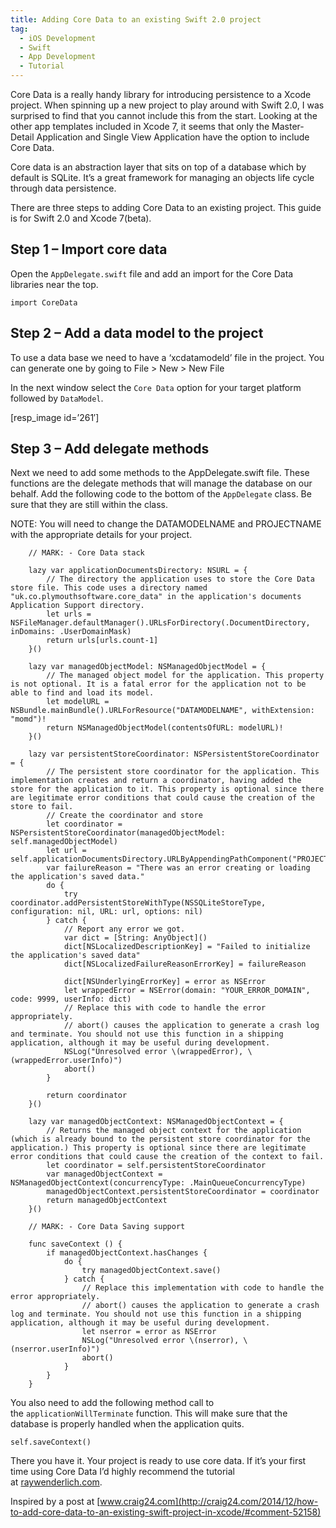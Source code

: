```yaml
---
title: Adding Core Data to an existing Swift 2.0 project
tag:
  - iOS Development
  - Swift
  - App Development
  - Tutorial
---
```

Core Data is a really handy library for introducing persistence to a Xcode project. When spinning up a new project to play around with Swift 2.0,&nbsp;I was surprised to find that you cannot include this from the start. Looking at the other app templates included in Xcode 7, it seems that&nbsp;only the Master-Detail Application and Single View Application have the option to include Core Data.

Core data is&nbsp;an abstraction layer that sits on top of a database which by default is SQLite. It&#8217;s a great framework for managing an objects life cycle through data persistence.

There are three steps to adding Core Data&nbsp;to an existing project. This guide is for Swift 2.0 and Xcode 7(beta).

## Step 1 &#8211;&nbsp;Import core data

Open the `AppDelegate.swift` file and add an import for the Core Data libraries near the top.

<pre data-language="javascript"><code>import CoreData</code></pre>

## Step 2 &#8211;&nbsp;Add&nbsp;a data model to the project

To use a data base we need to have a &#8216;xcdatamodeld&#8217; file in the project. You can generate one by going to File > New > New File

In the next window select the `Core Data` option for your target platform followed by `DataModel`.

[resp_image id=&#8217;261&#8242;]

## Step 3 &#8211; Add delegate methods

Next we need to add some methods to the AppDelegate.swift file. These functions are the delegate methods that will manage the database on our behalf. Add the following code to the bottom of the `AppDelegate` class. Be sure that they are still within the class.

NOTE: You will need to change the DATAMODELNAME and PROJECTNAME with the appropriate details for your project.

<pre data-language="javascript"><code>    // MARK: - Core Data stack

    lazy var applicationDocumentsDirectory: NSURL = {
        // The directory the application uses to store the Core Data store file. This code uses a directory named "uk.co.plymouthsoftware.core_data" in the application's documents Application Support directory.
        let urls = NSFileManager.defaultManager().URLsForDirectory(.DocumentDirectory, inDomains: .UserDomainMask)
        return urls[urls.count-1]
    }()

    lazy var managedObjectModel: NSManagedObjectModel = {
        // The managed object model for the application. This property is not optional. It is a fatal error for the application not to be able to find and load its model.
        let modelURL = NSBundle.mainBundle().URLForResource("DATAMODELNAME", withExtension: "momd")!
        return NSManagedObjectModel(contentsOfURL: modelURL)!
    }()

    lazy var persistentStoreCoordinator: NSPersistentStoreCoordinator = {
        // The persistent store coordinator for the application. This implementation creates and return a coordinator, having added the store for the application to it. This property is optional since there are legitimate error conditions that could cause the creation of the store to fail.
        // Create the coordinator and store
        let coordinator = NSPersistentStoreCoordinator(managedObjectModel: self.managedObjectModel)
        let url = self.applicationDocumentsDirectory.URLByAppendingPathComponent("PROJECTNAME.sqlite")
        var failureReason = "There was an error creating or loading the application's saved data."
        do {
            try coordinator.addPersistentStoreWithType(NSSQLiteStoreType, configuration: nil, URL: url, options: nil)
        } catch {
            // Report any error we got.
            var dict = [String: AnyObject]()
            dict[NSLocalizedDescriptionKey] = "Failed to initialize the application's saved data"
            dict[NSLocalizedFailureReasonErrorKey] = failureReason

            dict[NSUnderlyingErrorKey] = error as NSError
            let wrappedError = NSError(domain: "YOUR_ERROR_DOMAIN", code: 9999, userInfo: dict)
            // Replace this with code to handle the error appropriately.
            // abort() causes the application to generate a crash log and terminate. You should not use this function in a shipping application, although it may be useful during development.
            NSLog("Unresolved error \(wrappedError), \(wrappedError.userInfo)")
            abort()
        }

        return coordinator
    }()

    lazy var managedObjectContext: NSManagedObjectContext = {
        // Returns the managed object context for the application (which is already bound to the persistent store coordinator for the application.) This property is optional since there are legitimate error conditions that could cause the creation of the context to fail.
        let coordinator = self.persistentStoreCoordinator
        var managedObjectContext = NSManagedObjectContext(concurrencyType: .MainQueueConcurrencyType)
        managedObjectContext.persistentStoreCoordinator = coordinator
        return managedObjectContext
    }()

    // MARK: - Core Data Saving support

    func saveContext () {
        if managedObjectContext.hasChanges {
            do {
                try managedObjectContext.save()
            } catch {
                // Replace this implementation with code to handle the error appropriately.
                // abort() causes the application to generate a crash log and terminate. You should not use this function in a shipping application, although it may be useful during development.
                let nserror = error as NSError
                NSLog("Unresolved error \(nserror), \(nserror.userInfo)")
                abort()
            }
        }
    }</code></pre>

You also need to add the following method call to the&nbsp;`applicationWillTerminate` function. This will make sure that the database is properly handled when the application quits.

<pre data-language="javascript"><code>self.saveContext()</code></pre>

There you have it. Your project is ready to use core data. If it&#8217;s your first time using Core Data I&#8217;d highly recommend the tutorial at&nbsp;[raywenderlich.com](http://www.raywenderlich.com/85578/first-core-data-app-using-swift).

Inspired by a post at [www.craig24.com](http://craig24.com/2014/12/how-to-add-core-data-to-an-existing-swift-project-in-xcode/#comment-52158)
